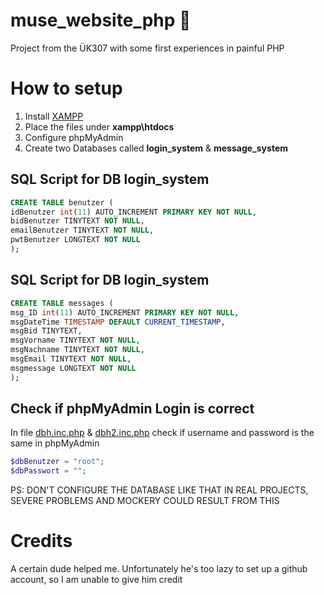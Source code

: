 # muse_website_php 🐘
Project from the ÜK307 with some first experiences in painful PHP

# How to setup

<ol>
  <li>Install <a href="https://www.apachefriends.org/index.html">XAMPP</a></li>
  <li>Place the files under <b>xampp\htdocs</b></li>
  <li>Configure phpMyAdmin</li>
  <li>Create two Databases called <b>login_system</b> & <b>message_system</b></li>
</ol>

## SQL Script for DB login_system

```sql
CREATE TABLE benutzer (
idBenutzer int(11) AUTO_INCREMENT PRIMARY KEY NOT NULL,
bidBenutzer TINYTEXT NOT NULL,
emailBenutzer TINYTEXT NOT NULL,
pwtBenutzer LONGTEXT NOT NULL
);
```

## SQL Script for DB login_system

```sql
CREATE TABLE messages (
msg_ID int(11) AUTO_INCREMENT PRIMARY KEY NOT NULL,
msgDateTime TIMESTAMP DEFAULT CURRENT_TIMESTAMP,
msgBid TINYTEXT,
msgVorname TINYTEXT NOT NULL,
msgNachname TINYTEXT NOT NULL,
msgEmail TINYTEXT NOT NULL,
msgmessage LONGTEXT NOT NULL
);
```

## Check if phpMyAdmin Login is correct

In file [dbh.inc.php](https://github.com/Hiekkan/muse_website_php/tree/main/website/include/dbh.inc.php) & [dbh2.inc.php](https://github.com/Hiekkan/muse_website_php/tree/main/website/include/dbh2.inc.php) check if username and password is the same in phpMyAdmin

```php
$dbBenutzer = "root";
$dbPasswort = "";
```

PS: DON'T CONFIGURE THE DATABASE LIKE THAT IN REAL PROJECTS, SEVERE PROBLEMS AND MOCKERY COULD RESULT FROM THIS

# Credits

A certain dude helped me. Unfortunately he's too lazy to set up a github account, so I am unable to give him credit
